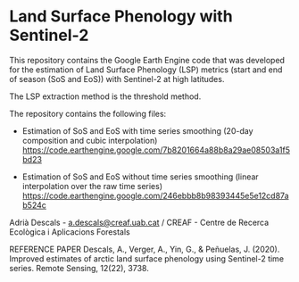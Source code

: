 # Land Surface Phenology with Sentinel-2


This repository contains the Google Earth Engine code that was developed for the estimation of Land Surface Phenology (LSP) metrics (start and end of season (SoS and EoS)) with Sentinel-2 at high latitudes. 

The LSP extraction method is the threshold method.

The repository contains the following files:

- Estimation of SoS and EoS with time series smoothing (20-day composition and cubic interpolation)
  https://code.earthengine.google.com/7b8201664a88b8a29ae08503a1f5bd23
  
- Estimation of SoS and EoS without time series smoothing (linear interpolation over the raw time series)
  https://code.earthengine.google.com/246ebbb8b98393445e5e12cd87ab524c
  
Adrià Descals - a.descals@creaf.uab.cat / CREAF - Centre de Recerca Ecològica i Aplicacions Forestals

REFERENCE PAPER
Descals, A., Verger, A., Yin, G., & Peñuelas, J. (2020). Improved estimates of arctic land surface phenology using Sentinel-2 time series. Remote Sensing, 12(22), 3738.
